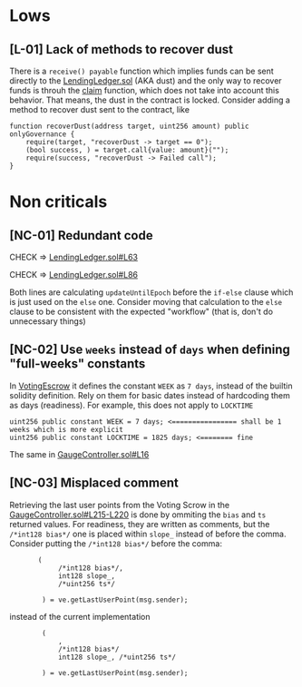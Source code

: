 # Lows
## [L-01] Lack of methods to recover dust
There is a `receive() payable` function which implies funds can be sent directly to the [LendingLedger.sol](https://github.com/code-423n4/2023-08-verwa/blob/main/src/LendingLedger.sol#L209) (AKA dust) and the only way to recover funds is throuh the [claim](https://github.com/code-423n4/2023-08-verwa/blob/a693b4db05b9e202816346a6f9cada94f28a2698/src/LendingLedger.sol#L152) function, which does not take into account this behavior. That means, the dust in the contract is locked. Consider adding a method to recover dust sent to the contract, like

```
function recoverDust(address target, uint256 amount) public onlyGovernance {
    require(target, "recoverDust -> target == 0");
    (bool success, ) = target.call{value: amount}("");
    require(success, "recoverDust -> Failed call");
}
```

# Non criticals
## [NC-01] Redundant code

CHECK => [LendingLedger.sol#L63](https://github.com/code-423n4/2023-08-verwa/blob/a693b4db05b9e202816346a6f9cada94f28a2698/src/LendingLedger.sol#L63)

CHECK => [LendingLedger.sol#L86](https://github.com/code-423n4/2023-08-verwa/blob/a693b4db05b9e202816346a6f9cada94f28a2698/src/LendingLedger.sol#L86)

Both lines are calculating `updateUntilEpoch` before the `if-else` clause which is just used on the `else` one. Consider moving that calculation to the `else` clause to be consistent with the expected "workflow" (that is, don't do unnecessary things) 

## [NC-02] Use `weeks` instead of `days` when defining "full-weeks" constants
In [VotingEscrow](https://github.com/code-423n4/2023-08-verwa/blob/a693b4db05b9e202816346a6f9cada94f28a2698/src/VotingEscrow.sol#L31) it defines the constant `WEEK` as `7 days`, instead of the builtin solidity definition. Rely on them for basic dates instead of hardcoding them as days (readiness). For example, this does not apply to `LOCKTIME`

```
uint256 public constant WEEK = 7 days; <================ shall be 1 weeks which is more explicit
uint256 public constant LOCKTIME = 1825 days; <======== fine
```

The same in [GaugeController.sol#L16](https://github.com/code-423n4/2023-08-verwa/blob/a693b4db05b9e202816346a6f9cada94f28a2698/src/GaugeController.sol#L16)

## [NC-03] Misplaced comment
Retrieving the last user points from the Voting Scrow in the [GaugeController.sol#L215-L220](https://github.com/code-423n4/2023-08-verwa/blob/a693b4db05b9e202816346a6f9cada94f28a2698/src/GaugeController.sol#L215-L220) is done by ommiting the `bias` and `ts` returned values. For readiness, they are written as comments, but the `/*int128 bias*/` one is placed within `slope_` instead of before the comma. Consider putting the `/*int128 bias*/` before the comma:

```
       (
            /*int128 bias*/,
            int128 slope_, 
            /*uint256 ts*/

        ) = ve.getLastUserPoint(msg.sender);
```

instead of the current implementation

```
        (
            ,
            /*int128 bias*/
            int128 slope_, /*uint256 ts*/

        ) = ve.getLastUserPoint(msg.sender);
```